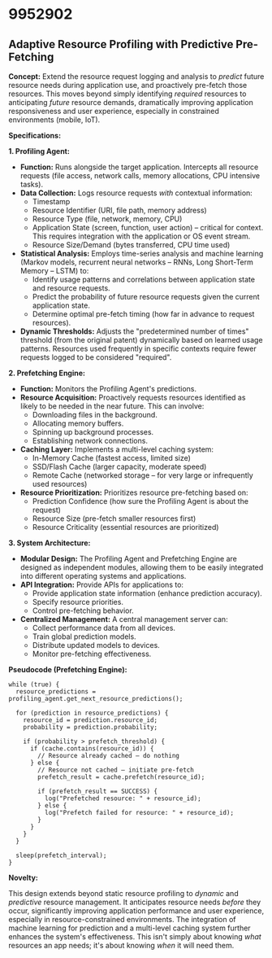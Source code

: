 # 9952902

## Adaptive Resource Profiling with Predictive Pre-Fetching

**Concept:** Extend the resource request logging and analysis to *predict* future resource needs during application use, and proactively pre-fetch those resources. This moves beyond simply identifying *required* resources to anticipating *future* resource demands, dramatically improving application responsiveness and user experience, especially in constrained environments (mobile, IoT).

**Specifications:**

**1. Profiling Agent:**

*   **Function:** Runs alongside the target application. Intercepts all resource requests (file access, network calls, memory allocations, CPU intensive tasks).
*   **Data Collection:** Logs resource requests *with* contextual information:
    *   Timestamp
    *   Resource Identifier (URI, file path, memory address)
    *   Resource Type (file, network, memory, CPU)
    *   Application State (screen, function, user action) – critical for context. This requires integration with the application or OS event stream.
    *   Resource Size/Demand (bytes transferred, CPU time used)
*   **Statistical Analysis:**  Employs time-series analysis and machine learning (Markov models, recurrent neural networks – RNNs, Long Short-Term Memory – LSTM) to:
    *   Identify usage patterns and correlations between application state and resource requests.
    *   Predict the probability of future resource requests given the current application state.
    *   Determine optimal pre-fetch timing (how far in advance to request resources).
*   **Dynamic Thresholds:** Adjusts the "predetermined number of times" threshold (from the original patent) dynamically based on learned usage patterns. Resources used frequently in specific contexts require fewer requests logged to be considered "required".

**2. Prefetching Engine:**

*   **Function:**  Monitors the Profiling Agent's predictions.
*   **Resource Acquisition:**  Proactively requests resources identified as likely to be needed in the near future.  This can involve:
    *   Downloading files in the background.
    *   Allocating memory buffers.
    *   Spinning up background processes.
    *   Establishing network connections.
*   **Caching Layer:** Implements a multi-level caching system:
    *   In-Memory Cache (fastest access, limited size)
    *   SSD/Flash Cache (larger capacity, moderate speed)
    *   Remote Cache (networked storage – for very large or infrequently used resources)
*   **Resource Prioritization:** Prioritizes resource pre-fetching based on:
    *   Prediction Confidence (how sure the Profiling Agent is about the request)
    *   Resource Size (pre-fetch smaller resources first)
    *   Resource Criticality (essential resources are prioritized)

**3. System Architecture:**

*   **Modular Design:** The Profiling Agent and Prefetching Engine are designed as independent modules, allowing them to be easily integrated into different operating systems and applications.
*   **API Integration:** Provide APIs for applications to:
    *   Provide application state information (enhance prediction accuracy).
    *   Specify resource priorities.
    *   Control pre-fetching behavior.
*   **Centralized Management:** A central management server can:
    *   Collect performance data from all devices.
    *   Train global prediction models.
    *   Distribute updated models to devices.
    *   Monitor pre-fetching effectiveness.

**Pseudocode (Prefetching Engine):**

```
while (true) {
  resource_predictions = profiling_agent.get_next_resource_predictions();

  for (prediction in resource_predictions) {
    resource_id = prediction.resource_id;
    probability = prediction.probability;

    if (probability > prefetch_threshold) {
      if (cache.contains(resource_id)) {
        // Resource already cached – do nothing
      } else {
        // Resource not cached – initiate pre-fetch
        prefetch_result = cache.prefetch(resource_id);

        if (prefetch_result == SUCCESS) {
          log("Prefetched resource: " + resource_id);
        } else {
          log("Prefetch failed for resource: " + resource_id);
        }
      }
    }
  }

  sleep(prefetch_interval);
}
```

**Novelty:**

This design extends beyond static resource profiling to *dynamic* and *predictive* resource management. It anticipates resource needs *before* they occur, significantly improving application performance and user experience, especially in resource-constrained environments. The integration of machine learning for prediction and a multi-level caching system further enhances the system's effectiveness. This isn't simply about knowing *what* resources an app needs; it's about knowing *when* it will need them.